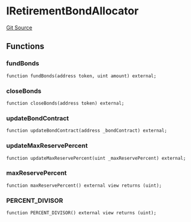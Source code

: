 # IRetirementBondAllocator
[Git Source](https://github.com/KlimaDAO/klimadao-solidity/blob/b98fc1e8b7dcf2a7b80bbaba384c8c84431739fc/src/protocol/interfaces/IKLIMA.sol)


## Functions
### fundBonds


```solidity
function fundBonds(address token, uint amount) external;
```

### closeBonds


```solidity
function closeBonds(address token) external;
```

### updateBondContract


```solidity
function updateBondContract(address _bondContract) external;
```

### updateMaxReservePercent


```solidity
function updateMaxReservePercent(uint _maxReservePercent) external;
```

### maxReservePercent


```solidity
function maxReservePercent() external view returns (uint);
```

### PERCENT_DIVISOR


```solidity
function PERCENT_DIVISOR() external view returns (uint);
```

